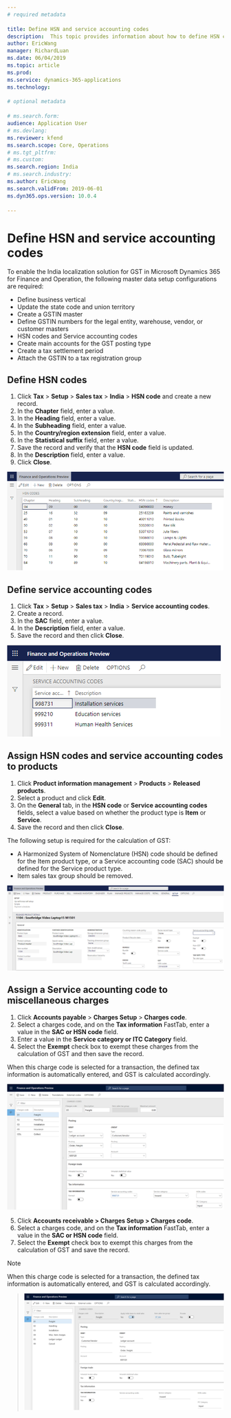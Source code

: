 ```yaml
---
# required metadata

title: Define HSN and service accounting codes
description:  This topic provides information about how to define HSN codes and service accounting codes.
author: EricWang
manager: RichardLuan
ms.date: 06/04/2019
ms.topic: article
ms.prod: 
ms.service: dynamics-365-applications
ms.technology: 

# optional metadata

# ms.search.form: 
audience: Application User
# ms.devlang: 
ms.reviewer: kfend
ms.search.scope: Core, Operations
# ms.tgt_pltfrm: 
# ms.custom: 
ms.search.region: India
# ms.search.industry: 
ms.author: EricWang
ms.search.validFrom: 2019-06-01
ms.dyn365.ops.version: 10.0.4

---
```


# Define HSN and service accounting codes

To enable the India localization solution for GST in Microsoft Dynamics 365 for Finance and Operation, the following master data setup configurations are required:

- Define business vertical
- Update the state code and union territory
- Create a GSTIN master
- Define GSTIN numbers for the legal entity, warehouse, vendor, or customer masters
- HSN codes and Service accounting codes
- Create main accounts for the GST posting type
- Create a tax settlement period
- Attach the GSTIN to a tax registration group

## Define HSN codes

1. Click **Tax** \> **Setup** \> **Sales tax** \> **India** \> **HSN code** and create a new record. 
2. In the **Chapter** field, enter a value.
3. In the **Heading** field, enter a value.
4. In the **Subheading** field, enter a value.
5. In the **Country/region extension** field, enter a value.
6. In the **Statistical suffix** field, enter a value.
7. Save the record and verify that the **HSN code** field is updated.
8. In the **Description** field, enter a value.
9. Click **Close**.

![HSN codes](media/HSN-codes.PNG)


## Define service accounting codes

1. Click **Tax** \> **Setup** \> **Sales tax** \> **India** \> **Service accounting codes**.
2. Create a record.
3. In the **SAC** field, enter a value.
4. In the **Description** field, enter a value.
5. Save the record and then click **Close**.

![SAC codes](media/SAC-codes.PNG)


## Assign HSN codes and service accounting codes to products

1. Click **Product information management** \> **Products** \> **Released products**.
2. Select a product and click **Edit**.
4. On the **General** tab, in the **HSN code** or **Service accounting codes** fields, select a value based on whether the product type is **Item** or **Service**.
5. Save the record and then click **Close**.


The following setup is required for the calculation of GST:
- A Harmonized System of Nomenclature (HSN) code should be defined for the Item product type, or a Service accounting code (SAC) should be defined for the Service product type.
- Item sales tax group should be removed.

![Assign codes to product](media/Assign-codes-to-product.PNG)


## Assign a Service accounting code to miscellaneous charges

1. Click **Accounts payable** \> **Charges Setup** \> **Charges code**.
2. Select a charges code, and on the **Tax information** FastTab, enter a value in the **SAC or HSN code** field.
3. Enter a value in the **Service category or ITC Category** field.
4. Select the **Exempt** check box to exempt these charges from the calculation of GST and then save the record.

When this charge code is selected for a transaction, the defined tax information is automatically entered, and GST is calculated accordingly.

![ap charge code](media/ap-charge-code.png)


5. Click **Accounts receivable > Charges Setup > Charges code**.
6. Select a charges code, and on the **Tax information** FastTab, enter a value in the **SAC or HSN code** field.
7. Select the **Exempt** check box to exempt this charges from the calculation of GST and save the record.

  > [!NOTE]
  > When this charge code is selected for a transaction, the defined tax information is automatically entered, and GST is calculated accordingly.

  > ![ar charge code](media/ar-charge-code.png)
